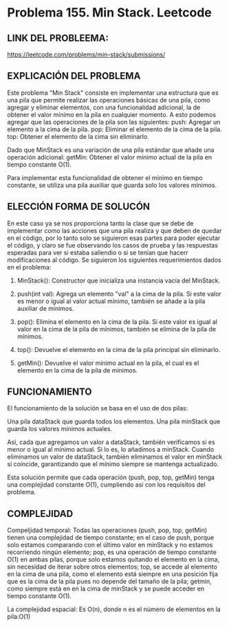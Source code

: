 # Problema 155. Min Stack. Leetcode


## LINK DEL PROBLEEMA:
https://leetcode.com/problems/min-stack/submissions/


## EXPLICACIÓN DEL PROBLEMA 
Este problema "Min Stack" consiste en implementar una estructura que es una pila que permite realizar las operaciones básicas de una pila, 
como agregar y eliminar elementos, con una funcionalidad adicional, la de obtener el valor mínimo en la pila en cualquier momento.
A esto podemos agregar que las operaciones de la pila son las siguientes: 
push: Agregar un elemento a la cima de la pila.
pop: Eliminar el elemento de la cima de la pila.
top: Obtener el elemento de la cima sin eliminarlo.

Dado que MinStack es una variación de una pila estándar que añade una operación adicional:
getMin: Obtener el valor mínimo actual de la pila en tiempo constante O(1).

Para implementar esta funcionalidad de obtener el mínimo en tiempo constante, se utiliza una pila auxiliar que guarda solo los valores mínimos.

## ELECCIÓN FORMA DE SOLUCÓN
En este caso ya se nos proporciona tanto la clase que se debe de implementar como las acciones que una pila realiza y 
que deben de quedar en el código, por lo tanto solo se siguieron esas partes para poder ejecutar el código, 
y claro se fue observando los casos de prueba y las respuestas esperadas para ver si estaba saliendio o 
si se tenían que hacerr modificaciones al código.
Se siguieron los siguientes requerimientos dados en el problema:
1. MinStack(): Constructor que inicializa una instancia vacía del MinStack.

2. push(int val): Agrega un elemento "val" a la cima de la pila. Si este valor es menor o igual al valor actual mínimo, 
también se añade a la pila auxiliar de mínimos.

3. pop(): Elimina el elemento en la cima de la pila. Si este valor es igual al valor en la cima de la pila de mínimos, 
también se elimina de la pila de mínimos.

4. top(): Devuelve el elemento en la cima de la pila principal sin eliminarlo.

5. getMin(): Devuelve el valor mínimo actual en la pila, el cual es el elemento en la cima de la pila de mínimos.

## FUNCIONAMIENTO
El funcionamiento de la solución se basa en el uso de dos pilas:

Una pila dataStack que guarda todos los elementos.
Una pila minStack que guarda los valores mínimos actuales.

Así, cada que agregamos un valor a dataStack, también verificamos si es menor o igual al mínimo actual. Si lo es, lo añadimos a minStack.
Cuando eliminamos un valor de dataStack, también eliminamos el valor en minStack si coincide, garantizando que el mínimo siempre 
se mantenga actualizado.

Esta solución permite que cada operación (push, pop, top, getMin) tenga una complejidad constante O(1), cumpliendo así con los
requisitos del problema.

## COMPLEJIDAD
Compeljidad temporal: Todas las operaciones (push, pop, top, getMin) tienen una complejidad de tiempo constante; en el caso de push, 
porque solo estamos comparando con el último valor en minStack y no  estamos recorriendo ningún elemento; pop, es una operación de 
tiempo constante O(1) en ambas pilas, porque solo estamos quitando el elemento en la cima, sin necesidad de iterar sobre otros elementos; 
top, se accede al elemento en la cima de una pila, como el elemento está siempre en una posición fija que es la cima de la pila pues no 
depende del tamaño de la pila; getmin, como siempre está en en la cima de minStack y se puede acceder en tiempo constante O(1).

La complejidad espacial: Es O(n), donde n es el número de elementos en la pila:O(1)




